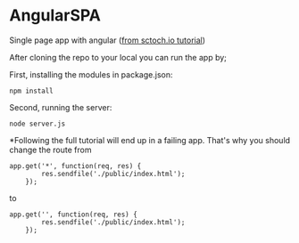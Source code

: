 # AngularSPA

Single page app with angular ([from sctoch.io tutorial](https://scotch.io/tutorials/creating-a-single-page-todo-app-with-node-and-angular))

After cloning the repo to your local you can run the app by;

First, installing the modules in package.json:

``` npm install ```

Second, running the server:

``` node server.js ```

*Following the full tutorial will end up in a failing app. That's why you should change the route from 
```
app.get('*', function(req, res) {
        res.sendfile('./public/index.html');
    });
```
to
```
app.get('', function(req, res) {
        res.sendfile('./public/index.html');
    });
```
